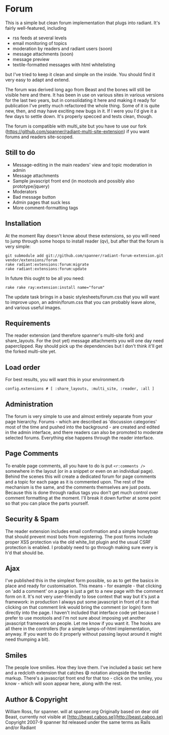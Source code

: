 # Forum

This is a simple but clean forum implementation that plugs into radiant. It's fairly well-featured, including 

* rss feeds at several levels
* email monitoring of topics
* moderation by readers and radiant users (soon)
* message attachments (soon)
* message preview
* textile-formatted messages with html whitelisting

but I've tried to keep it clean and simple on the inside. You should find it very easy to adapt and extend. 

The forum was derived long ago from Beast and the bones will still be visible here and there. It has been in use on various sites in various versions for the last two years, but in consolidating it here and making it ready for publication I've pretty much refactored the whole thing. Some of it is quite new, then, and may have exciting new bugs in it. If I were you I'd give it a few days to settle down. It's properly specced and tests clean, though.

The forum is compatible with multi_site but you have to use our fork (https://github.com/spanner/radiant-multi-site-extension) if you want forums and readers site-scoped.

## Still to do

* Message-editing in the main readers' view and topic moderation in admin
* Message attachments
* Sample javascript front end (in mootools and possibly also prototype/jquery)
* Moderators
* Bad message button
* Admin pages that suck less
* More comment-formatting tags

## Installation

At the moment Ray doesn't know about these extensions, so you will need to jump through some hoops to install reader (qv), but after that the forum is very simple:

	git submodule add git://github.com/spanner/radiant-forum-extension.git vendor/extensions/forum
	rake radiant:extensions:forum:migrate
	rake radiant:extensions:forum:update

In future this ought to be all you need:

	rake rake ray:extension:install name="forum"

The update task brings in a basic stylesheets/forum.css that you will want to improve upon, an admin/forum.css that you can probably leave alone, and various useful images.

## Requirements

The reader extension (and therefore spanner's multi-site fork) and share_layouts. For the (not yet) message attachments you will one day need paperclipped. Ray should pick up the dependencies but I don't think it'll get the forked multi-site yet.

## Load order

For best results, you will want this in your environment.rb

	config.extensions # [ :share_layouts, :multi_site, :reader, :all ] 

## Administration

The forum is very simple to use and almost entirely separate from your page hierarchy. Forums - which are described as 'discussion categories' most of the time and pushed into the background - are created and edited in the admin interface, and there readers can also be promoted to moderate selected forums. Everything else happens through the reader interface.

## Page Comments

To enable page comments, all you have to do is put `<r:comments />` somewhere in the layout (or in a snippet or even on an individual page). Behind the scenes this will create a dedicated forum for page comments and a topic for each page as it is commented upon. The rest of the mechanism is the same, and the comments themselves are just posts. Because this is done through radius tags you don't get much control over comment formatting at the moment. I'll break it down further at some point so that you can place the parts yourself. 

## Security & Spam

The reader extension includes email confirmation and a simple honeytrap that should prevent most bots from registering. The post forms include proper XSS protection via the old white_list plugin and the usual CSRF protection is enabled. I probably need to go through making sure every is h'd that should be.

## Ajax

I've published this in the simplest form possible, so as to get the basics in place and ready for customisation. This means - for example - that clicking on 'add a comment' on a page is just a get to a new page with the comment form on it. It's not very user-friendly to lose context that way but it's just a framework: in production I always put some javascript in front of it so that clicking on that comment link would bring the comment (or login) form directly into the page. I haven't included that interface code yet because I prefer to use mootools and I'm not sure about imposing yet another javascript framework on people. Let me know if you want it. The hooks are all there in the controllers (for a simple lumps-of-html implementation, anyway. If you want to do it properly without passing layout around it might need thumping a bit).

## Smiles

The people love smilies. How they love them. I've included a basic set here and a redcloth extension that catches :smile: notation alongside the textile markup. There's a javascript front end for that too - click on the smiley, you know - which will soon appear here, along with the rest.

## Author & Copyright

William Ross, for spanner. will at spanner.org
Originally based on dear old Beast, currently not visible at [http://beast.caboo.se](http://beast.caboo.se)
Copyright 2007-9 spanner ltd
released under the same terms as Rails and/or Radiant